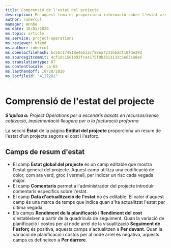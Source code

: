 ```yaml
---
title: Comprensió de l'estat del projecte
description: En aquest tema es proporciona informació sobre l'estat assignat els projectes al Dynamics 365 Project Operations.
author: ruhercul
manager: Annbe
ms.date: 10/01/2020
ms.topic: article
ms.service: project-operations
ms.reviewer: kfend
ms.author: ruhercul
ms.openlocfilehash: bc5bc174518e46b32cf88ea7231bb2df10fde292
ms.sourcegitcommit: 4cf1dc1561b92fca4175f0b3813133c5e63ce8e6
ms.translationtype: HT
ms.contentlocale: ca-ES
ms.lasthandoff: 10/28/2020
ms.locfileid: "4127281"
---
```

# <a name="understand-project-status"></a>Comprensió de l'estat del projecte

_**S'aplica a:** Project Operations per a escenaris basats en recursos/sense cotització, implementació lleugera per a la facturació proforma_


La secció **Estat** de la pàgina **Entitat del projecte** proporciona un resum de l'estat d'un projecte segons el cost i l'esforç.


## <a name="status-summary-fields"></a>Camps de resum d'estat

- El camp **Estat global del projecte** és un camp editable que mostra l'estat general del projecte. Aquest camp utilitza una codificació de color, com ara verd, groc i vermell, per indicar un risc cada vegada major. 
- El camp **Comentaris** permet a l'administrador del projecte introduir comentaris específics sobre l'estat. 
- El camp **Data d'actualització de l'estat** no és editable. El valor d'aquest camp és una marca de temps que indica quan s'ha actualitzat l'estat per última vegada.
- Els camps **Rendiment de la planificació** i **Rendiment del cost** s'estableixen a partir de la quadrícula de seguiment. Quan la variació de planificació i costos per al node arrel de la visualització **Seguiment de l'esforç** és positiva, aquests camps s'actualitzen a **Per davant**. Quan la variació de planificació i costos per al node arrel és negativa, aquests camps es defineixen a **Per darrere**.

